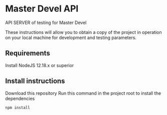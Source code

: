 Master Devel API
================

API SERVER of testing for Master Devel

These instructions will allow you to obtain a copy of the project in operation on your local machine for development and testing parameters.

Requirements
------------

Install NodeJS 12.18.x or superior

Install instructions
--------------------------------------

Download this repository
Run this command in the project root to install the dependencies

``` npm install ```
